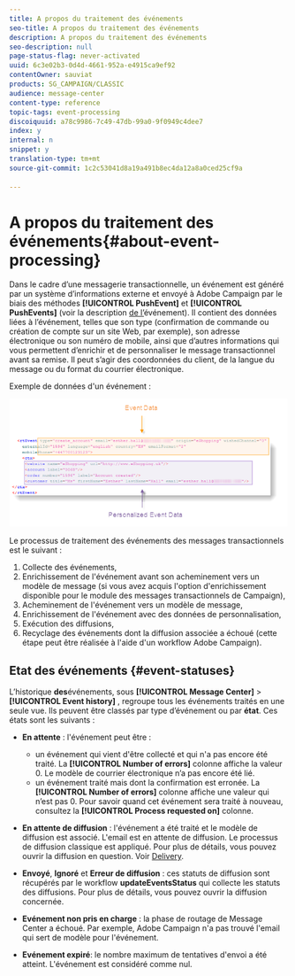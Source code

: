 ```yaml
---
title: A propos du traitement des événements
seo-title: A propos du traitement des événements
description: A propos du traitement des événements
seo-description: null
page-status-flag: never-activated
uuid: 6c3e02b3-0d4d-4661-952a-e4915ca9ef92
contentOwner: sauviat
products: SG_CAMPAIGN/CLASSIC
audience: message-center
content-type: reference
topic-tags: event-processing
discoiquuid: a78c9986-7c49-47db-99a0-9f0949c4dee7
index: y
internal: n
snippet: y
translation-type: tm+mt
source-git-commit: 1c2c53041d8a19a491b8ec4da12a8a0ced25cf9a

---
```



# A propos du traitement des événements{#about-event-processing}

Dans le cadre d’une messagerie transactionnelle, un événement est généré par un système d’informations externe et envoyé à Adobe Campaign par le biais des méthodes **[!UICONTROL PushEvent]** et **[!UICONTROL PushEvents]** (voir la description [de l’](../../message-center/using/event-description.md)événement). Il contient des données liées à l’événement, telles que son type (confirmation de commande ou création de compte sur un site Web, par exemple), son adresse électronique ou son numéro de mobile, ainsi que d’autres informations qui vous permettent d’enrichir et de personnaliser le message transactionnel avant sa remise. Il peut s’agir des coordonnées du client, de la langue du message ou du format du courrier électronique.

Exemple de données d&#39;un événement :

![](assets/messagecenter_events_request_001.png)

Le processus de traitement des événements des messages transactionnels est le suivant :

1. Collecte des événements,
1. Enrichissement de l&#39;événement avant son acheminement vers un modèle de message (si vous avez acquis l&#39;option d&#39;enrichissement disponible pour le module des messages transactionnels de Campaign),
1. Acheminement de l&#39;événement vers un modèle de message,
1. Enrichissement de l&#39;événement avec des données de personnalisation,
1. Exécution des diffusions,
1. Recyclage des événements dont la diffusion associée a échoué (cette étape peut être réalisée à l&#39;aide d&#39;un workflow Adobe Campaign).

## Etat des événements {#event-statuses}

L’historique **des**&#x200B;événements, sous **[!UICONTROL Message Center]** > **[!UICONTROL Event history]** , regroupe tous les événements traités en une seule vue. Ils peuvent être classés par type d’événement ou par **état**. Ces états sont les suivants :

* **En attente** : l&#39;événement peut être :

   * un événement qui vient d&#39;être collecté et qui n&#39;a pas encore été traité. La **[!UICONTROL Number of errors]** colonne affiche la valeur 0. Le modèle de courrier électronique n’a pas encore été lié.
   * un événement traité mais dont la confirmation est erronée. La **[!UICONTROL Number of errors]** colonne affiche une valeur qui n’est pas 0. Pour savoir quand cet événement sera traité à nouveau, consultez la **[!UICONTROL Process requested on]** colonne.

* **En attente de diffusion** : l&#39;événement a été traité et le modèle de diffusion est associé. L&#39;email est en attente de diffusion. Le processus de diffusion classique est appliqué. Pour plus de détails, vous pouvez ouvrir la diffusion en question. Voir [Delivery](../../delivery/using/about-message-tracking.md).
* **Envoyé**, **Ignoré** et **Erreur de diffusion** : ces statuts de diffusion sont récupérés par le workflow **updateEventsStatus** qui collecte les statuts des diffusions. Pour plus de détails, vous pouvez ouvrir la diffusion concernée.
* **Evénement non pris en charge** : la phase de routage de Message Center a échoué. Par exemple, Adobe Campaign n&#39;a pas trouvé l&#39;email qui sert de modèle pour l&#39;événement.
* **Evénement expiré**: le nombre maximum de tentatives d&#39;envoi a été atteint. L&#39;événement est considéré comme nul.
